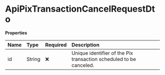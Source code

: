 # ApiPixTransactionCancelRequestDto

**Properties**

| Name | Type   | Required | Description                                                        |
| :--- | :----- | :------- | :----------------------------------------------------------------- |
| id   | String | ❌       | Unique identifier of the Pix transaction scheduled to be canceled. |

<!-- This file was generated by liblab | https://liblab.com/ -->
